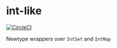 # int-like

[![CircleCI](https://circleci.com/gh/ejconlon/int-like/tree/master.svg?style=svg)](https://circleci.com/gh/ejconlon/int-like/tree/master)

Newtype wrappers over `IntSet` and `IntMap`
